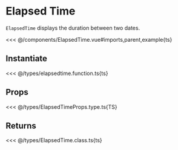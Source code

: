 <script setup lang="ts">
import ElapsedTime from '../components/ElapsedTime.vue';
</script>

# Elapsed Time

`ElapsedTime` displays the duration between two dates.

<ElapsedTime />

<<< @/components/ElapsedTime.vue#imports,parent,example{ts}

## Instantiate

<<< @/types/elapsedtime.function.ts{ts}

## Props

<<< @/types/ElapsedTimeProps.type.ts{TS}

## Returns

<<< @/types/ElapsedTime.class.ts{ts}